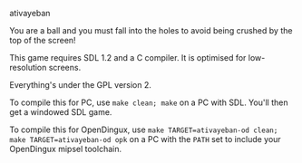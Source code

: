 ativayeban

You are a ball and you must fall into the holes to avoid being crushed by the top of the screen!

This game requires SDL 1.2 and a C compiler. It is optimised for low-resolution screens.

Everything's under the GPL version 2.

To compile this for PC, use `make clean; make` on a PC with SDL. You'll then get a windowed SDL game.

To compile this for OpenDingux, use `make TARGET=ativayeban-od clean; make TARGET=ativayeban-od opk` on a PC with the `PATH` set to include your OpenDingux mipsel toolchain.